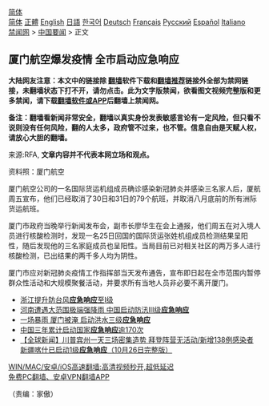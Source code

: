  <!-- 面包屑导航 --> <div class="breadcrumb"><!-- GTranslate: https://gtranslate.io/ -->  <div class="switcher notranslate">  <div class="selected">  <a href="#" onclick="return false;"> 简体</a>  </div>  <div class="option">  <a href="https://www.bannedbook.org" onclick="doGTranslate('zh-CN|zh-CN');jQuery('div.switcher div.selected a').html(jQuery(this).html());return false;" title="简体中文" class="nturl selected"> 简体</a>  <a href="https://www.bannedbook.org/zh-tw/" onclick="doGTranslate('zh-CN|zh-TW');jQuery('div.switcher div.selected a').html(jQuery(this).html());return false;" title="繁體中文" class="nturl"> 正體</a>  <a href="https://www.bannedbook.org/en/" onclick="doGTranslate('zh-CN|en');jQuery('div.switcher div.selected a').html(jQuery(this).html());return false;" title="English" class="nturl"> English</a>  <a href="https://www.bannedbook.org/ja/" onclick="doGTranslate('zh-CN|ja');jQuery('div.switcher div.selected a').html(jQuery(this).html());return false;" title="日本語" class="nturl"> 日語</a>  <a href="https://www.bannedbook.org/ko/" onclick="doGTranslate('zh-CN|ko');jQuery('div.switcher div.selected a').html(jQuery(this).html());return false;" title="한국어" class="nturl"> 한국어</a>  <a href="https://www.bannedbook.org/de/" onclick="doGTranslate('zh-CN|de');jQuery('div.switcher div.selected a').html(jQuery(this).html());return false;" title="Deutsch" class="nturl"> Deutsch</a>  <a href="https://www.bannedbook.org/fr/" onclick="doGTranslate('zh-CN|fr');jQuery('div.switcher div.selected a').html(jQuery(this).html());return false;" title="Français" class="nturl"> Français</a>  <a href="https://www.bannedbook.org/ru/" onclick="doGTranslate('zh-CN|ru');jQuery('div.switcher div.selected a').html(jQuery(this).html());return false;" title="Русский" class="nturl"> Русский</a>  <a href="https://www.bannedbook.org/es/" onclick="doGTranslate('zh-CN|es');jQuery('div.switcher div.selected a').html(jQuery(this).html());return false;" title="Español" class="nturl"> Español</a>  <a href="https://www.bannedbook.org/it/" onclick="doGTranslate('zh-CN|it');jQuery('div.switcher div.selected a').html(jQuery(this).html());return false;" title="Italiano" class="nturl"> Italiano</a>  </div>  </div>      <div class='breadcrumb-sub'><!-- Breadcrumb NavXT 6.3.0 --> <a href="https://www.bannedbook.org/" class="home">禁闻网</a> &gt; <a href="https://www.bannedbook.org/bnews/headline/" class="category">中国要闻</a> &gt; 正文</div></div><h2>厦门航空爆发疫情 全市启动应急响应</h2> <p class="notice"><b>大陆网友注意：本文中的链接除 <a href="https://github.com/bannedbook/fanqiang" >翻墙</a>软件下载和<a href="https://github.com/killgcd/justmysocks/blob/master/README.md">翻墙推荐</a>链接外全部为禁网链接，未翻墙状态下打不开，请勿点击。此为文字版禁闻，欲看图文视频完整版和更多禁闻，请下载<a href="https://github.com/bannedbook/fanqiang">翻墙软件或APP</a>后翻墙上禁闻网。</p><p>备注：翻墙看新闻非常安全，翻墙以真实身份发表敏感言论有一定风险，但只看不说则没有任何风险，翻的人太多，政府管不过来，也不管。信息自由是天赋人权，请放心大胆的翻墙。</b></p>  <div class="entry"> <p>来源:RFA, <strong>文章内容并不代表本网立场和观点。</strong></p> <p>&#36164;&#26009;&#29031;&#65306;&#21414;&#38376;&#33322;&#31354;             </p>  <p>&#21414;&#38376;&#33322;&#31354;&#20844;&#21496;&#30340;&#19968;&#21517;&#22269;&#38469;&#36135;&#36816;&#26426;&#32452;&#25104;&#21592;&#30830;&#35786;&#24863;&#26579;&#26032;&#20896;&#32954;&#28814;&#24182;&#24863;&#26579;&#19977;&#21517;&#23478;&#20154;&#21518;&#65292;&#21414;&#33322;&#21608;&#20116;&#23459;&#24067;&#65292;&#20182;&#20204;&#24050;&#32463;&#21462;&#28040;&#20102;30&#26085;&#21644;31&#26085;&#30340;79&#20010;&#33322;&#29677;&#65292;&#24182;&#21462;&#28040;&#20843;&#26376;&#24213;&#21069;&#30340;&#25152;&#26377;&#27954;&#38469;&#36135;&#36816;&#33322;&#29677;&#12290;</p> <p>&#21414;&#38376;&#24066;&#25919;&#24220;&#24403;&#26202;&#20030;&#34892;&#26032;&#38395;&#21457;&#24067;&#20250;&#65292;&#21103;&#24066;&#38271;&#24278;&#21326;&#29983;&#22312;&#20250;&#19978;&#36890;&#25253;&#65292;&#20182;&#20204;&#21608;&#20116;&#22312;&#23545;&#20837;&#22659;&#20154;&#21592;&#36827;&#34892;&#26680;&#37240;&#26816;&#27979;&#26102;&#65292;&#21457;&#29616;&#19968;&#21517;25&#26085;&#22238;&#22269;&#30340;&#22269;&#38469;&#36135;&#36816;&#24352;&#22995;&#26426;&#32452;&#25104;&#21592;&#26816;&#27979;&#32467;&#26524;&#21576;&#38451;&#24615;&#65292;&#38543;&#21518;&#21457;&#29616;&#20182;&#30340;&#19977;&#21517;&#23478;&#24237;&#25104;&#21592;&#20063;&#21576;&#38451;&#24615;&#12290;&#24403;&#23616;&#30446;&#21069;&#24050;&#23545;&#30456;&#20851;&#31038;&#21306;&#30340;&#20004;&#19975;&#22810;&#20154;&#36827;&#34892;&#26680;&#37240;&#26816;&#27979;&#65292;&#24050;&#20986;&#32467;&#26524;&#30340;&#20004;&#21315;&#22810;&#20154;&#22343;&#20026;&#38452;&#24615;&#12290;</p>  <p>&#21414;&#38376;&#24066;&#24212;&#23545;&#26032;&#20896;&#32954;&#28814;&#30123;&#24773;&#24037;&#20316;&#25351;&#25381;&#37096;&#24403;&#22825;&#21457;&#24067;&#36890;&#21578;&#65292;&#23459;&#24067;&#21363;&#26085;&#36215;&#22312;&#20840;&#24066;&#33539;&#22260;&#20869;&#26242;&#20572;&#32676;&#20247;&#24615;&#27963;&#21160;&#21644;&#22823;&#35268;&#27169;&#32858;&#39184;&#27963;&#21160;&#65292;&#24182;&#35201;&#27714;&#25152;&#26377;&#24403;&#22320;&#20154;&#21592;&#38750;&#24517;&#35201;&#19981;&#31163;&#24320;&#21414;&#38376;&#12290;</p> <ul class='op-related-articles' title='相关阅读'> <li><a href='https://www.bannedbook.org/bnews/baitai/20210724/1593424.html' target='_blank'>浙江提升防台风<b>应急响应</b>至Ⅰ级</a></li> <li><a href='https://www.bannedbook.org/bnews/ssgc/20210721/1590936.html' target='_blank'>河南遭遇大范围极端强降雨 中国启动防汛Ⅲ级<b>应急响应</b></a></li> <li><a href='https://www.bannedbook.org/bnews/cbnews/20210519/1549839.html' target='_blank'>一场暴雨 厦门被淹 启动洪水三级<b>应急响应</b></a></li> <li><a href='https://www.bannedbook.org/bnews/baitai/20210507/1541704.html' target='_blank'>中国三年累计启动国家<b>应急响应</b>逾170次</a></li> <li><a href='https://www.bannedbook.org/bnews/bannedvideo/20201027/1420978.html' target='_blank'>【全球新闻】川普宾州一天三场密集造势 拜登阵营无活动/新增138例感染者 新疆喀什已启动1级<b>应急响应</b>（10月26日完整版）</a></li> </ul> <p class="texttj"> <a href="https://github.com/bannedbook/fanqiang/wiki/V2ray%E6%9C%BA%E5%9C%BA" target="_blank">WIN/MAC/安卓/iOS高速翻墙:高清视频秒开,超低延迟</a><br/> <a href="https://github.com/bannedbook/fanqiang/wiki/%E7%A6%81%E9%97%BB%E7%BD%91%E5%AE%89%E5%8D%93%E7%BF%BB%E5%A2%99%E6%96%B0%E9%97%BBAPP" target="_blank">免费PC翻墙、安卓VPN翻墙APP</a></p> <p>&#65288;&#36131;&#32534;&#65306;&#23478;&#20658;&#65289;</p><a name='sharetosocial'></a>  <div style="margin-bottom:5px;padding-bottom:5px;clear:both"> <div id="archive-pix-1" class="banner-ads"> <!-- AuctionX Display platform tag START --> <div id="26318x728x90x621x_ADSLOT2" clicktrack="%%CLICK_URL_ESC%%"></div> <!-- AuctionX Display platform tag END --> </div> <div id="archive-pix-2" class="banner-ads"> <!-- AuctionX Display platform tag START --> <div id="26315x300x250x621x_ADSLOT2" clicktrack="%%CLICK_URL_ESC%%"></div> <!-- AuctionX Display platform tag END --> </div> </div>  <div id="archive-pix-1" class="banner-ads"> <!-- AuctionX Display platform tag START --> <div id="26318x728x90x621x_ADSLOT3" clicktrack="%%CLICK_URL_ESC%%"></div> <!-- AuctionX Display platform tag END --> </div> </div><!--END ENTRY--> 